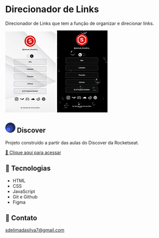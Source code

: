 # Direcionador de Links

Direcionador de Links que tem a função de organizar e direcionar links.

![preview](./.github/light-mode.png) ![preview](./.github/dark-mode.png)

## ![preview](./.github/discover.png) Discover

Projeto construído a partir das aulas do Discover da Rocketseat.

[🔗 Clique aqui para acessar](https://samuells77.github.io/direcionador-de-links/)

## 🧰 Tecnologias

- HTML
- CSS
- JavaScript
- Git e Github
- Figma

## 📱 Contato

sdelimadasilva7@gmail.com
